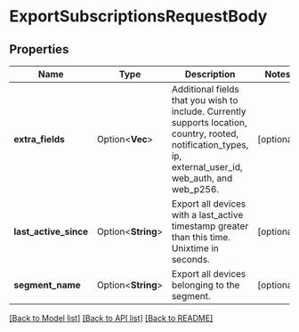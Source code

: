 # ExportSubscriptionsRequestBody

## Properties

Name | Type | Description | Notes
------------ | ------------- | ------------- | -------------
**extra_fields** | Option<**Vec<String>**> | Additional fields that you wish to include. Currently supports location, country, rooted, notification_types, ip, external_user_id, web_auth, and web_p256. | [optional]
**last_active_since** | Option<**String**> | Export all devices with a last_active timestamp greater than this time.  Unixtime in seconds. | [optional]
**segment_name** | Option<**String**> | Export all devices belonging to the segment. | [optional]

[[Back to Model list]](../README.md#documentation-for-models) [[Back to API list]](../README.md#documentation-for-api-endpoints) [[Back to README]](../README.md)


